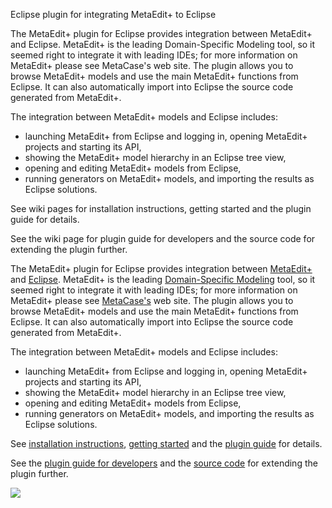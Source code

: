 Eclipse plugin for integrating MetaEdit+ to Eclipse

The MetaEdit+ plugin for Eclipse provides integration between MetaEdit+ and Eclipse. MetaEdit+ is the leading Domain-Specific Modeling tool, so it seemed right to integrate it with leading IDEs; for more information on MetaEdit+ please see MetaCase's web site. The plugin allows you to browse MetaEdit+ models and use the main MetaEdit+ functions from Eclipse. It can also automatically import into Eclipse the source code generated from MetaEdit+.

The integration between MetaEdit+ models and Eclipse includes:

- launching MetaEdit+ from Eclipse and logging in, opening MetaEdit+ projects and starting its API,
- showing the MetaEdit+ model hierarchy in an Eclipse tree view,
- opening and editing MetaEdit+ models from Eclipse,
- running generators on MetaEdit+ models, and importing the results as Eclipse solutions. 

See wiki pages for installation instructions, getting started and the plugin guide for details.

See the wiki page for plugin guide for developers and the source code for extending the plugin further.

The MetaEdit+ plugin for Eclipse provides integration between [MetaEdit+](http://www.metacase.com/products.html) and [Eclipse](http://www.eclipse.org/). MetaEdit+ is the leading [Domain-Specific Modeling](http://www.dsmforum.org/) tool, so it seemed right to integrate it with leading IDEs; for more information on MetaEdit+ please see [MetaCase's](http://www.metacase.com/) web site. The plugin allows you to browse MetaEdit+ models and use the main MetaEdit+ functions from Eclipse. It can also automatically import into Eclipse the source code generated from MetaEdit+.

The integration between MetaEdit+ models and Eclipse includes:

* launching MetaEdit+ from Eclipse and logging in, opening MetaEdit+ projects and starting its API,
* showing the MetaEdit+ model hierarchy in an Eclipse tree view,
* opening and editing MetaEdit+ models from Eclipse,
* running generators on MetaEdit+ models, and importing the results as Eclipse solutions. 

See [installation instructions](https://github.com/MetaCase/metaedit-plugin-for-eclipse/wiki/Installation-instructions), [getting started](https://github.com/MetaCase/metaedit-plugin-for-eclipse/wiki/Getting-started) and the [plugin guide](https://github.com/MetaCase/metaedit-plugin-for-eclipse/wiki/Plugin-guide) for details.

See the [plugin guide for developers](https://github.com/MetaCase/metaedit-plugin-for-eclipse/wiki/Plugin-guide-for-developers) and the [source code](https://github.com/MetaCase/metaedit-plugin-for-eclipse/tree/master/com.metacase.graphbrowser) for extending the plugin further. 

![](https://cloud.githubusercontent.com/assets/9478151/10095469/c3b5d526-6372-11e5-9c98-5ce9fd37b09d.png)
